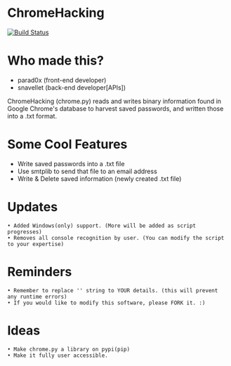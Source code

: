 # ChromeHacking
[![Build Status](https://travis-ci.org/joemccann/dillinger.svg?branch=master)](https://travis-ci.org/joemccann/dillinger)

# Who made this?
* parad0x (front-end developer)
* snavellet (back-end developer[APIs]) 

ChromeHacking (chrome.py) reads and writes binary information found in Google Chrome's database to harvest saved passwords, and written those into a .txt format.

# Some Cool Features
  - Write saved passwords into a .txt file
  - Use smtplib to send that file to an email address
  - Write & Delete saved information (newly created .txt file)
# Updates
    • Added Windows(only) support. (More will be added as script progresses)
    • Removes all console recognition by user. (You can modify the script to your expertise)
    
# Reminders
    • Remember to replace '' string to YOUR details. (this will prevent any runtime errors)
    • If you would like to modify this software, please FORK it. :)    
    
# Ideas
    • Make chrome.py a library on pypi(pip)
    • Make it fully user accessible.
